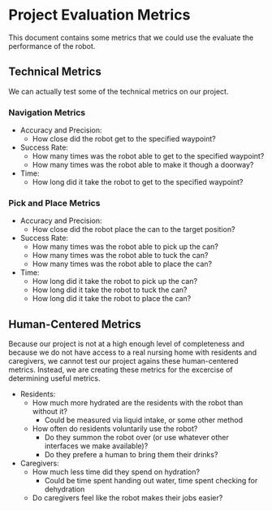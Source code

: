 # Project Evaluation Metrics
This document contains some metrics that we could use the evaluate the performance of the robot.
## Technical Metrics
We can actually test some of the technical metrics on our project.
### Navigation Metrics
- Accuracy and Precision:
    - How close did the robot get to the specified waypoint?
- Success Rate:
    - How many times was the robot able to get to the specified waypoint?
    - How many times was the robot able to make it though a doorway?
- Time:
    - How long did it take the robot to get to the specified waypoint?
### Pick and Place Metrics
- Accuracy and Precision:
    - How close did the robot place the can to the target position?
- Success Rate:
    - How many times was the robot able to pick up the can?
    - How many times was the robot able to tuck the can?
    - How many times was the robot able to place the can?
- Time:
    - How long did it take the robot to pick up the can?
    - How long did it take the robot to tuck the can?
    - How long did it take the robot to place the can?
## Human-Centered Metrics
Because our project is not at a high enough level of completeness and
because we do not have access to a real nursing home with residents and caregivers,
we cannot test our project agains these human-centered metrics.
Instead, we are creating these metrics for the excercise of determining useful metrics.
- Residents:
    - How much more hydrated are the residents with the robot than without it?
        - Could be measured via liquid intake, or some other method
    - How often do residents voluntarily use the robot?
        - Do they summon the robot over (or use whatever other interfaces we make available)?
        - Do they prefere a human to bring them their drinks?
- Caregivers:
    - How much less time did they spend on hydration?
        - Could be time spent handing out water, time spent checking for dehydration
    - Do caregivers feel like the robot makes their jobs easier?
